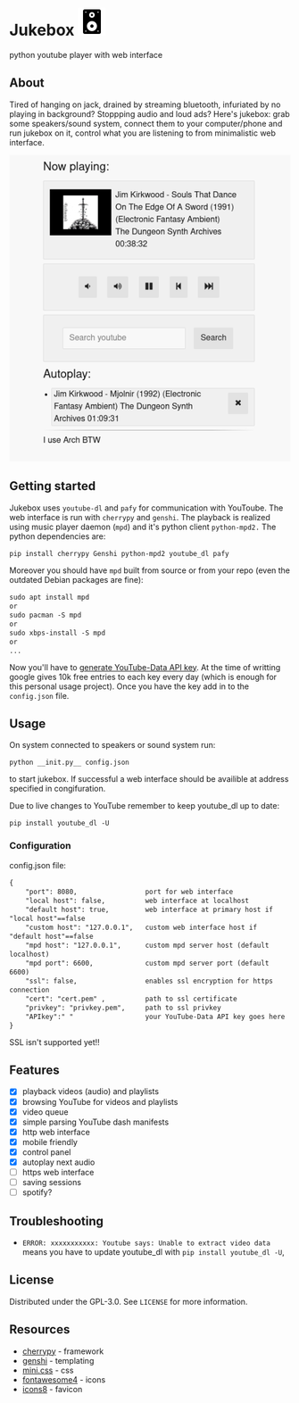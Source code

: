# Jukebox ![Alt text](app/static/subwoofer.png "jukebox")
python youtube player with web interface
## About
Tired of hanging on jack, drained by streaming bluetooth, infuriated by no playing in background? Stoppping audio and loud ads? Here's jukebox: grab some speakers/sound system, connect them to your computer/phone and run jukebox on it, control what you are listening to from minimalistic web interface. 

<p align="center">
  <img src="https://github.com/m-fila/jukebox/blob/master/docs/screen.png" alt='screenshot'>
</p>

## Getting started
Jukebox uses `youtube-dl` and `pafy` for communication with YouToube. The web interface is run with `cherrypy` and `genshi`. The playback is realized using music player daemon (`mpd`) and it's python client `python-mpd2.` The python dependencies are:
```
pip install cherrypy Genshi python-mpd2 youtube_dl pafy
```
Moreover you should have `mpd` built from source or from your repo (even the outdated Debian packages are fine):
```
sudo apt install mpd
or
sudo pacman -S mpd
or
sudo xbps-install -S mpd
or
...

```
Now you'll have to [generate YouTube-Data API key](https://developers.google.com/youtube/registering_an_application). At the time of writting google gives 10k free entries to each key every day (which is enough for this personal usage project). Once you have the key add in to the `config.json` file.
## Usage
On system connected to speakers or sound system run:
```
python __init.py__ config.json
```
to start jukebox. If successful a web interface should be availible at address specified in congifuration.

Due to live changes to YouTube remember to keep youtube_dl up to date:
```
pip install youtube_dl -U
```
### Configuration
config.json file:
```
{
    "port": 8080,                 port for web interface
    "local host": false,          web interface at localhost
    "default host": true,         web interface at primary host if "local host"==false
    "custom host": "127.0.0.1",   custom web interface host if "default host"==false
    "mpd host": "127.0.0.1",      custom mpd server host (default localhost)
    "mpd port": 6600,             custom mpd server port (default 6600)
    "ssl": false,                 enables ssl encryption for https connection
    "cert": "cert.pem" ,          path to ssl certificate
    "privkey": "privkey.pem",     path to ssl privkey
    "APIkey":" "                  your YouTube-Data API key goes here
}
```
SSL isn't supported yet!!

## Features
- [x] playback videos (audio) and playlists
- [x] browsing YouTube for videos and playlists
- [x] video queue
- [x] simple parsing YouTube dash manifests
- [x] http web interface
- [x] mobile friendly
- [x] control panel
- [x] autoplay next audio
- [ ] https web interface
- [ ] saving sessions
- [ ] spotify?
## Troubleshooting
* ```ERROR: xxxxxxxxxxx: Youtube says: Unable to extract video data```
means you have to update youtube_dl with `pip install youtube_dl -U`,

## License
Distributed under the GPL-3.0. See `LICENSE` for more information.
## Resources
* [cherrypy](https://cherrypy.org/) - framework
* [genshi](https://genshi.edgewall.org/) - templating
* [mini.css](https://minicss.org/) - css
* [fontawesome4](https://fontawesome.com/v4.7.0/icons/) - icons
* [icons8](https://icons8.com/icons/) - favicon
